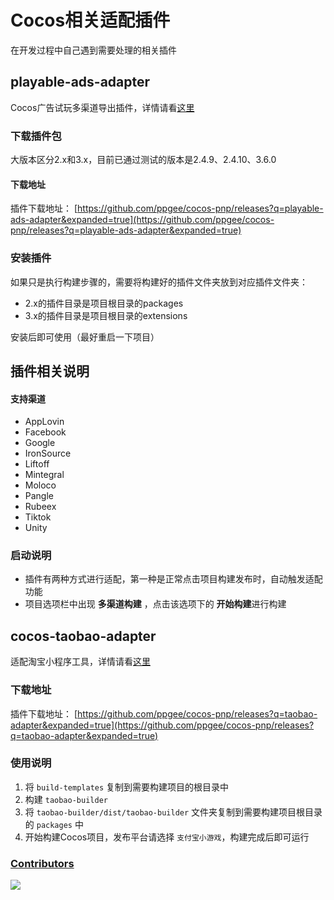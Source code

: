 # Cocos相关适配插件

在开发过程中自己遇到需要处理的相关插件

## playable-ads-adapter

Cocos广告试玩多渠道导出插件，详情请看[这里](./packages/playable-ads-adapter/README.md)

### 下载插件包

大版本区分2.x和3.x，目前已通过测试的版本是2.4.9、2.4.10、3.6.0

#### 下载地址

插件下载地址：
[https://github.com/ppgee/cocos-pnp/releases?q=playable-ads-adapter&expanded=true](https://github.com/ppgee/cocos-pnp/releases?q=playable-ads-adapter&expanded=true)

### 安装插件

如果只是执行构建步骤的，需要将构建好的插件文件夹放到对应插件文件夹：

- 2.x的插件目录是项目根目录的packages
- 3.x的插件目录是项目根目录的extensions

安装后即可使用（最好重启一下项目）

## 插件相关说明

#### 支持渠道

- AppLovin
- Facebook
- Google
- IronSource
- Liftoff
- Mintegral
- Moloco
- Pangle
- Rubeex
- Tiktok
- Unity

### 启动说明

- 插件有两种方式进行适配，第一种是正常点击项目构建发布时，自动触发适配功能
- 项目选项栏中出现 **多渠道构建** ，点击该选项下的 **开始构建**进行构建

## cocos-taobao-adapter

适配淘宝小程序工具，详情请看[这里](./packages/cocos-taobao-adapter/README.md)

### 下载地址

插件下载地址：
[https://github.com/ppgee/cocos-pnp/releases?q=taobao-adapter&expanded=true](https://github.com/ppgee/cocos-pnp/releases?q=taobao-adapter&expanded=true)

### 使用说明

1. 将 `build-templates` 复制到需要构建项目的根目录中
2. 构建 `taobao-builder`
3. 将 `taobao-builder/dist/taobao-builder` 文件夹复制到需要构建项目根目录的 `packages` 中
4. 开始构建Cocos项目，发布平台请选择 `支付宝小游戏`，构建完成后即可运行

### [Contributors](https://github.com/ppgee/cocos-pnp/graphs/contributors)

<a href="https://github.com/ppgee/cocos-pnp/graphs/contributors">
  <img src="https://contrib.rocks/image?repo=ppgee/cocos-pnp" />
</a>

